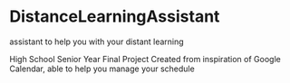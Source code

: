 # DistanceLearningAssistant
assistant to help you with your distant learning

High School Senior Year Final Project
Created from inspiration of Google Calendar, able to help you manage your schedule
